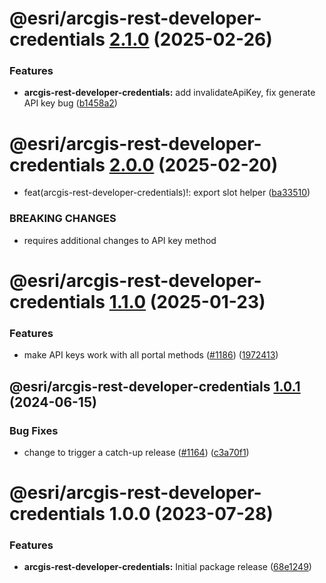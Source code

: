 # @esri/arcgis-rest-developer-credentials [2.1.0](https://github.com/Esri/arcgis-rest-js/compare/@esri/arcgis-rest-developer-credentials@2.0.0...@esri/arcgis-rest-developer-credentials@2.1.0) (2025-02-26)


### Features

* **arcgis-rest-developer-credentials:** add invalidateApiKey, fix generate API key bug ([b1458a2](https://github.com/Esri/arcgis-rest-js/commit/b1458a2b91c4c4b44254600e54d72a040b8bcf4e))

# @esri/arcgis-rest-developer-credentials [2.0.0](https://github.com/Esri/arcgis-rest-js/compare/@esri/arcgis-rest-developer-credentials@1.1.0...@esri/arcgis-rest-developer-credentials@2.0.0) (2025-02-20)


* feat(arcgis-rest-developer-credentials)!: export slot helper ([ba33510](https://github.com/Esri/arcgis-rest-js/commit/ba335105a3e22a2666a172f801198be13f9e1c58))


### BREAKING CHANGES

* requires additional changes to API key method

# @esri/arcgis-rest-developer-credentials [1.1.0](https://github.com/Esri/arcgis-rest-js/compare/@esri/arcgis-rest-developer-credentials@1.0.1...@esri/arcgis-rest-developer-credentials@1.1.0) (2025-01-23)


### Features

* make API keys work with all portal methods ([#1186](https://github.com/Esri/arcgis-rest-js/issues/1186)) ([1972413](https://github.com/Esri/arcgis-rest-js/commit/1972413e1511593aff53a88b4cf2d987fd2af2a6))

## @esri/arcgis-rest-developer-credentials [1.0.1](https://github.com/Esri/arcgis-rest-js/compare/@esri/arcgis-rest-developer-credentials@1.0.0...@esri/arcgis-rest-developer-credentials@1.0.1) (2024-06-15)


### Bug Fixes

* change to trigger a catch-up release ([#1164](https://github.com/Esri/arcgis-rest-js/issues/1164)) ([c3a70f1](https://github.com/Esri/arcgis-rest-js/commit/c3a70f1d70dcb3dc2d97c721df91157e6eb2e62a))

# @esri/arcgis-rest-developer-credentials 1.0.0 (2023-07-28)


### Features

* **arcgis-rest-developer-credentials:** Initial package release ([68e1249](https://github.com/Esri/arcgis-rest-js/commit/68e12493f730d3836357a6b32cdff7532d5a9a12))
